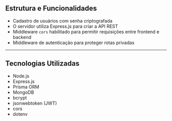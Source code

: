 ## Estrutura e Funcionalidades

- Cadastro de usuários com senha criptografada
- O servidor utiliza Express.js para criar a API REST
- Middleware `cors` habilitado para permitir requisições entre frontend e backend
- Middleware de autenticação para proteger rotas privadas

---

## Tecnologias Utilizadas

- Node.js
- Express.js
- Prisma ORM
- MongoDB
- bcrypt
- jsonwebtoken (JWT)
- cors
- dotenv
